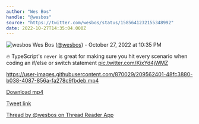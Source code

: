 ```yaml
---
author: "Wes Bos"
handle: "@wesbos"
source: "https://twitter.com/wesbos/status/1585641232155348992"
date: 2022-10-27T14:35:04.000Z
---
```


![wesbos](https://pbs.twimg.com/profile_images/877525007185858562/7G9vGTca_normal.jpg)
Wes Bos ([@wesbos](https://twitter.com/wesbos)) - October 27, 2022 at 10:35 PM

🔥 TypeScript's `never` is great for making sure you hit every scenario when coding an if/else or switch statement [pic.twitter.com/KixYd4jWMZ](https://twitter.com/wesbos/status/1585641232155348992/video/1)


https://user-images.githubusercontent.com/870029/209562401-48fc3880-b038-4087-856a-fa278c9fbdeb.mp4


[Download mp4](./wesbos%20-%201585641232155348992.mp4)

[Tweet link](https://twitter.com/wesbos/status/1585641232155348992)

[Thread by @wesbos on Thread Reader App](https://threadreaderapp.com/thread/1585641232155348992.html)
